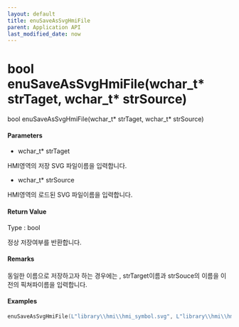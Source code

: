 ```yaml
---
layout: default
title: enuSaveAsSvgHmiFile
parent: Application API
last_modified_date: now
---
```

# bool enuSaveAsSvgHmiFile\(wchar\_t\* strTaget, wchar\_t\* strSource\)

bool enuSaveAsSvgHmiFile\(wchar\_t\* strTaget, wchar\_t\* strSource\)

#### Parameters

* wchar\_t\* strTaget

HMI영역의 저장 SVG 파일이름을 입력합니다.

* wchar\_t\* strSource

HMI영역의 로드된 SVG 파일이름을 입력합니다.

#### Return Value

Type : bool

정상 저장여부를 반환합니다.

#### Remarks

동일한 이름으로 저장하고자 하는 경우에는 , strTarget이름과 strSouce의 이름을 이전의 픽쳐파이름을 입력합니다.

#### Examples

```cpp
enuSaveAsSvgHmiFile(L"library\\hmi\\hmi_symbol.svg", L"library\\hmi\\hmi_symbol.svg");
```




